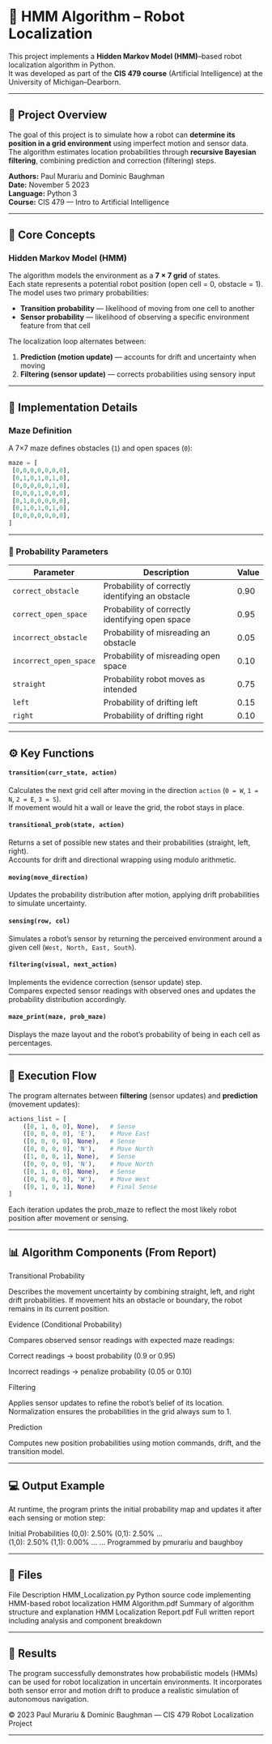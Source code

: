# 🤖 HMM Algorithm – Robot Localization

This project implements a **Hidden Markov Model (HMM)**–based robot localization algorithm in Python.  
It was developed as part of the **CIS 479 course** (Artificial Intelligence) at the University of Michigan–Dearborn.

---

## 🧠 Project Overview
The goal of this project is to simulate how a robot can **determine its position in a grid environment** using imperfect motion and sensor data.  
The algorithm estimates location probabilities through **recursive Bayesian filtering**, combining prediction and correction (filtering) steps.

**Authors:** Paul Murariu and Dominic Baughman  
**Date:** November 5 2023  
**Language:** Python 3  
**Course:** CIS 479 — Intro to Artificial Intelligence  

---

## 🧩 Core Concepts
### Hidden Markov Model (HMM)
The algorithm models the environment as a **7 × 7 grid** of states.  
Each state represents a potential robot position (open cell = 0, obstacle = 1).  
The model uses two primary probabilities:
- **Transition probability** — likelihood of moving from one cell to another
- **Sensor probability** — likelihood of observing a specific environment feature from that cell  

The localization loop alternates between:
1. **Prediction (motion update)** — accounts for drift and uncertainty when moving
2. **Filtering (sensor update)** — corrects probabilities using sensory input

---

## 🧮 Implementation Details
### Maze Definition
A 7×7 maze defines obstacles (`1`) and open spaces (`0`):
```python
maze = [
 [0,0,0,0,0,0,0],
 [0,1,0,1,0,1,0],
 [0,0,0,0,0,1,0],
 [0,0,0,1,0,0,0],
 [0,1,0,0,0,0,0],
 [0,1,0,1,0,1,0],
 [0,0,0,0,0,0,0],
]
```
---

### 🎲 Probability Parameters

| Parameter | Description | Value |
|------------|-------------|-------|
| `correct_obstacle` | Probability of correctly identifying an obstacle | 0.90 |
| `correct_open_space` | Probability of correctly identifying open space | 0.95 |
| `incorrect_obstacle` | Probability of misreading an obstacle | 0.05 |
| `incorrect_open_space` | Probability of misreading open space | 0.10 |
| `straight` | Probability robot moves as intended | 0.75 |
| `left` | Probability of drifting left | 0.15 |
| `right` | Probability of drifting right | 0.10 |

---

## ⚙️ Key Functions

#### `transition(curr_state, action)`
Calculates the next grid cell after moving in the direction `action` (`0 = W`, `1 = N`, `2 = E`, `3 = S`).  
If movement would hit a wall or leave the grid, the robot stays in place.

#### `transitional_prob(state, action)`
Returns a set of possible new states and their probabilities (straight, left, right).  
Accounts for drift and directional wrapping using modulo arithmetic.

#### `moving(move_direction)`
Updates the probability distribution after motion, applying drift probabilities to simulate uncertainty.

#### `sensing(row, col)`
Simulates a robot’s sensor by returning the perceived environment around a given cell (`West, North, East, South`).

#### `filtering(visual, next_action)`
Implements the evidence correction (sensor update) step.  
Compares expected sensor readings with observed ones and updates the probability distribution accordingly.

#### `maze_print(maze, prob_maze)`
Displays the maze layout and the robot’s probability of being in each cell as percentages.

---

## 🔁 Execution Flow

The program alternates between **filtering** (sensor updates) and **prediction** (movement updates):

```python
actions_list = [
    ([0, 1, 0, 0], None),   # Sense
    ([0, 0, 0, 0], 'E'),    # Move East
    ([0, 0, 0, 0], None),   # Sense
    ([0, 0, 0, 0], 'N'),    # Move North
    ([1, 0, 0, 1], None),   # Sense
    ([0, 0, 0, 0], 'N'),    # Move North
    ([0, 1, 0, 0], None),   # Sense
    ([0, 0, 0, 0], 'W'),    # Move West
    ([0, 1, 0, 1], None)    # Final Sense
]
```

Each iteration updates the prob_maze to reflect the most likely robot position after movement or sensing.

---

## 📊 Algorithm Components (From Report)
Transitional Probability

Describes the movement uncertainty by combining straight, left, and right drift probabilities.
If movement hits an obstacle or boundary, the robot remains in its current position.

Evidence (Conditional Probability)

Compares observed sensor readings with expected maze readings:

Correct readings → boost probability (0.9 or 0.95)

Incorrect readings → penalize probability (0.05 or 0.10)

Filtering

Applies sensor updates to refine the robot’s belief of its location.
Normalization ensures the probabilities in the grid always sum to 1.

Prediction

Computes new position probabilities using motion commands, drift, and the transition model.

---

## 💻 Output Example

At runtime, the program prints the initial probability map and updates it after each sensing or motion step:

Initial Probabilities
(0,0): 2.50%  (0,1): 2.50%  ...  
(1,0): 2.50%  (1,1): 0.00%  ...
...
Programmed by pmurariu and baughboy

---

## 🧾 Files
File	Description
HMM_Localization.py	Python source code implementing HMM-based robot localization
HMM Algorithm.pdf	Summary of algorithm structure and explanation
HMM Localization Report.pdf	Full written report including analysis and component breakdown

---

## 🏁 Results

The program successfully demonstrates how probabilistic models (HMMs) can be used for robot localization in uncertain environments.
It incorporates both sensor error and motion drift to produce a realistic simulation of autonomous navigation.

© 2023 Paul Murariu & Dominic Baughman — CIS 479 Robot Localization Project

---
